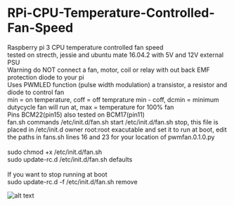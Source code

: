 # RPi-CPU-Temperature-Controlled-Fan-Speed
Raspberry pi 3 CPU temperature controlled fan speed</br >
tested on strecth, jessie and ubuntu mate 16.04.2 with 5V and 12V external PSU</br >
Warning do NOT connect a fan, motor, coil or relay with out back EMF protection diode to your pi</br >
Uses PWMLED function (pulse width modulation) a transistor, a resistor and diode to control fan</br >
min = on temperature, coff = off temprature min - coff, dcmin = minimum dutycycle fan will run at, max = temperature for 100% fan  </br > 
Pins BCM22(pin15) also tested on BCM17(pin11)</br >
fan.sh commands /etc/init.d/fan.sh start /etc/init.d/fan.sh stop, this file is placed in /etc/init.d owner root:root exacutable and set it to run at boot, edit the paths in fans.sh lines 16 and 23 for your location of pwmfan.0.1.0.py</br >
</br >
sudo chmod +x /etc/init.d/fan.sh</br >
sudo update-rc.d /etc/init.d/fan.sh defaults</br ></br >
If you want to stop running at boot</br > 
sudo update-rc.d -f /etc/init.d/fan.sh remove</br > 

![alt text](https://github.com/RobKey/RPi-CPU-Temperature-Controlled-Fan-Speed/blob/master/fancct1.png)
